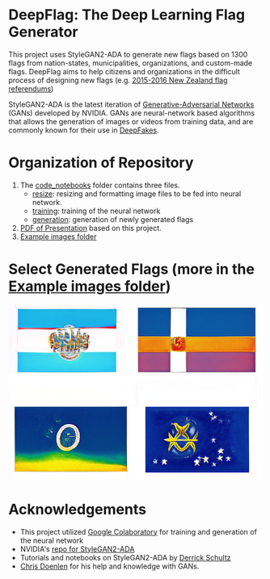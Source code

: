 # DeepFlag: The Deep Learning Flag Generator
This project uses StyleGAN2-ADA to generate new flags based on 1300 flags from nation-states, municipalities, organizations, and custom-made flags. DeepFlag aims to help citizens and organizations in the difficult process of designing new flags (e.g. [2015-2016 New Zealand flag referendums](https://en.wikipedia.org/wiki/2015%E2%80%932016_New_Zealand_flag_referendums))

StyleGAN2-ADA is the latest iteration of [Generative-Adversarial Networks](https://en.wikipedia.org/wiki/Generative_adversarial_network) (GANs) developed by NVIDIA. GANs are neural-network based algorithms that allows the generation of images or videos from training data, and are commonly known for their use in [DeepFakes](https://en.wikipedia.org/wiki/Deepfake).

# Organization of Repository
1. The [code_notebooks](https://github.com/jcpark376/deepflag/tree/main/code_notebooks) folder contains three files.
    * [resize](https://github.com/jcpark376/deepflag/blob/main/code_notebooks/resize.ipynb): resizing and formatting image files to be fed into neural network.
    * [training](https://github.com/jcpark376/deepflag/blob/main/code_notebooks/Main%20Stylegan2-ada%20Custom%20Training.ipynb): training of the neural network
    * [generation](https://github.com/jcpark376/deepflag/blob/main/code_notebooks/Generator.ipynb): generation of newly generated flags
2. [PDF of Presentation](https://github.com/jcpark376/deepflag/blob/main/presentation/Presentation.pdf) based on this project.
3. [Example images folder](https://github.com/jcpark376/deepflag/tree/main/example_generated)

# Select Generated Flags (more in the [Example images folder](https://github.com/jcpark376/deepflag/tree/main/example_generated))
![Example_4](https://github.com/jcpark376/deepflag/blob/main/example_generated/Example_4.jpg)

# Acknowledgements
* This project utilized [Google Colaboratory](colab.research.google.com) for training and generation of the neural network
* NVIDIA's [repo for StyleGAN2-ADA](https://github.com/NVlabs/stylegan2-ada)
* Tutorials and notebooks on StyleGAN2-ADA by [Derrick Schultz](https://www.youtube.com/channel/UCaZuPdmZ380SFUMKHVsv_AA)
* [Chris Doenlen](https://github.com/scrapfishies) for his help and knowledge with GANs.
